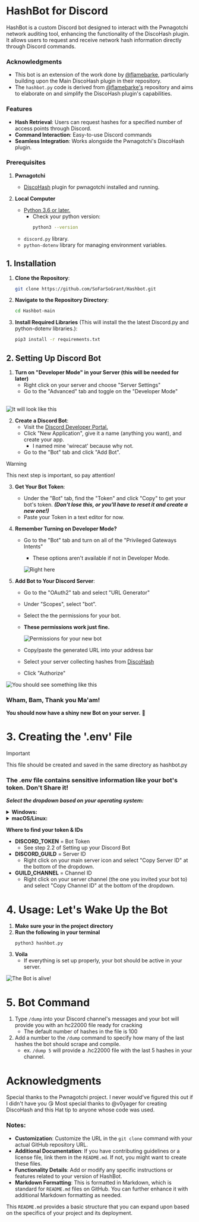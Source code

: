# HashBot for Discord

HashBot is a custom Discord bot designed to interact with the Pwnagotchi network auditing tool, enhancing the functionality of the DiscoHash plugin. It allows users to request and receive network hash information directly through Discord commands.

### Acknowledgments

- This bot is an extension of the work done by [@flamebarke](https://github.com/flamebarke), particularly building upon the Main DiscoHash plugin in their repository.
- The `hashbot.py` code is derived from [@flamebarke's](https://github.com/flamebarke) repository and aims to elaborate on and simplify the DiscoHash plugin's capabilities.

### Features

- **Hash Retrieval**: Users can request hashes for a specified number of access points through Discord.
- **Command Interaction**: Easy-to-use Discord commands
- **Seamless Integration**: Works alongside the Pwnagotchi's DiscoHash plugin.

### Prerequisites
1. **Pwnagotchi**
   - [DiscoHash](https://github.com/flamebarke/DiscoHash/tree/main) plugin for pwnagotchi installed and running.
  
2. **Local Computer**
   - [Python 3.6 or later.](https://www.python.org/downloads/)
      - Check your python version:
        ```bash
        python3 --version
   - `discord.py` library.
   - `python-dotenv` library for managing environment variables.

## 1. Installation

1. **Clone the Repository**:
   ```bash
   git clone https://github.com/SoFarSoGrant/Hashbot.git

2. **Navigate to the Repository Directory**:
   ```bash
   cd Hashbot-main

3. **Install Required Libraries** (This will install the the latest Discord.py and python-dotenv libraries.):
   ```bash
   pip3 install -r requirements.txt

## 2. Setting Up Discord Bot

1. **Turn on "Developer Mode" in your Server (this will be needed for later)**
   - Right click on your server and choose "Server Settings"
   - Go to the "Advanced" tab and toggle on the "Developer Mode" <br />
   <br />

  ![It will look like this](https://cdn.discordapp.com/attachments/1197390386130337852/1197399757681860729/Screenshot_2024-01-17_at_9.28.08_PM.png?ex=65bb206c&is=65a8ab6c&hm=ee4e41533115abfb1cdd04adc7003940bb68647f778df044b1a5a8eed5af72a9&)
<br />

2. **Create a Discord Bot**:
   - Visit the [Discord Developer Portal.](https://discord.com/developers/applications)
   - Click "New Application", give it a name (anything you want), and create your app.
      - I named mine 'wirecat' because why not.
   - Go to the "Bot" tab and click "Add Bot".

> [!WARNING]
> This next step is important, so pay attention!


3. **Get Your Bot Token**:
   - Under the "Bot" tab, find the "Token" and click "Copy" to get your bot's token. ***(Don't lose this, or you'll have to reset it and create a new one!)***
   - Paste your Token in a text editor for now.

4. **Remember Turning on Developer Mode?**
   - Go to the "Bot" tab and turn on all of the "Privileged Gateways Intents"<br />
      - These options aren't available if not in Developer Mode.

     ![Right here](https://media.discordapp.net/attachments/1197390386130337852/1197401386007146496/Screenshot_2024-01-17_at_10.44.09_PM.png?ex=65bb21f1&is=65a8acf1&hm=05b4076f13fdad4a2409fb8f51dfceebb35b6ef343872e71717c8484e6cfe9da&=&format=webp&quality=lossless&width=1440&height=476)

5. **Add Bot to Your Discord Server**:
   - Go to the "OAuth2" tab and select "URL Generator"
   - Under "Scopes", select "bot".
   - Select the the permissions for your bot.
   - **These permissions work just fine.** <br />

   
       ![Permissions for your new bot](https://cdn.discordapp.com/attachments/1197390386130337852/1197398452380913764/Screenshot_2024-01-17_at_10.22.39_PM.png?ex=65bb1f35&is=65a8aa35&hm=c74bbf0aa8e207765339c9844e7e9f0ca22b8747abd027c110f5ab92c66431fa&)

   - Copy/paste the generated URL into your address bar 
   - Select your server collecting hashes from [DiscoHash](https://github.com/flamebarke/DiscoHash/tree/main)
   - Click "Authorize"<br />
   
     
  ![You should see something like this](https://discordjs.guide/assets/bot-auth-page.e624796f.png)


### Wham, Bam, Thank you Ma'am! 

**You should now have a shiny new Bot on your server.** 🤖 


# 3. Creating the '.env' File

> [!IMPORTANT]
> This file should be created and saved in the same directory as hashbot.py

### The .env file contains sensitive information like your bot's token. Don't Share it!

***Select the dropdown based on your operating system:***

<details>
<summary><b>Windows:</b></summary>

   - Open Notepad.
   - Add your environment variables:
```
> DISCORD_TOKEN=your_discord_bot_token
> DISCORD_GUILD=your_discord_guild_id
> GUILD_CHANNEL=your_discord_channel_id
```
   - Save the file as .env (Select "All Files" as the file type and name it .env).
</details>
<details>
<summary><b>macOS/Linux:</b></summary>

   - Open Terminal.
   - Navigate to your project directory.
> [!TIP]
> type `cd ` into your terminal and just drag your directory into the window to get the path.
   - Run touch .env to create a new file.
  ```
  touch .env
  ```
   - Open it with a text editor and add your environment variables.
```
> DISCORD_TOKEN=your_discord_bot_token
> DISCORD_GUILD=your_discord_guild_id
> GUILD_CHANNEL=your_discord_channel_id
```
> [!NOTE]
> If you don't see the .env file in your finder window press `⌘ + shift + .` to reveal it 
</details>

**Where to find your token & IDs**
   - **DISCORD_TOKEN** = Bot Token
      - See step 2.2 of Setting up your Discord Bot
   - **DISCORD_GUILD** = Server ID
      - Right click on your main server icon and select "Copy Server ID" at the bottom of the dropdown.
   - **GUILD_CHANNEL** = Channel ID
      - Right click on your server channel (the one you invited your bot to) and select "Copy Channel ID" at the bottom of the dropdown.

# 4. Usage: Let's Wake Up the Bot
1. **Make sure your in the project directory**
2. **Run the following in your terminal**
   ```
   python3 hashbot.py
   ```
3. **Voila**
   - If everything is set up properly, your bot should be active in your server.

![The Bot is alive!](https://cdn.discordapp.com/attachments/1197390386130337852/1197423830038224896/wirecat-online.gif?ex=65bb36d8&is=65a8c1d8&hm=0188eb432fc87e6d0823c81b679b78c03b259eb7dad4c7285cf77b99bfe54581&)


# 5. Bot Command
1. Type `/dump` into your Discord channel's messages and your bot will provide you with an hc22000 file ready for cracking
   - The default number of hashes in the file is 100
2. Add a number to the `/dump` command to specify how many of the last hashes the bot should scrape and compile.
   - ex. `/dump 5` will provide a .hc22000 file with the last 5 hashes in your channel.

# Acknowledgments
Special thanks to the Pwnagotchi project. I never would've figured this out if I didn't have you 😘
Most special thanks to @v0yager for creating DiscoHash and this Hat tip to anyone whose code was used.


### Notes:

- **Customization**: Customize the URL in the `git clone` command with your actual GitHub repository URL.
- **Additional Documentation**: If you have contributing guidelines or a license file, link them in the `README.md`. If not, you might want to create these files.
- **Functionality Details**: Add or modify any specific instructions or features related to your version of HashBot.
- **Markdown Formatting**: This is formatted in Markdown, which is standard for `README.md` files on GitHub. You can further enhance it with additional Markdown formatting as needed.

This `README.md` provides a basic structure that you can expand upon based on the specifics of your project and its deployment.
